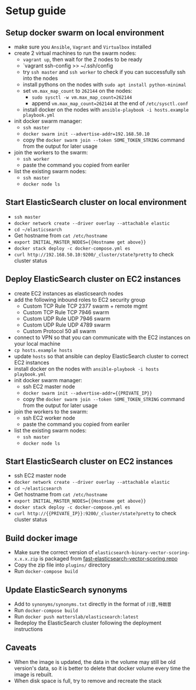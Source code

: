 # Setup guide

## Setup docker swarm on local environment

* make sure you `Ansible`, `Vagrant` and `Virtualbox` installed
* create 2 virtual machines to run the swarm nodes:
  * `vagrant up`, then wait for the 2 nodes to be ready
  * `vagrant ssh-config >> ~/.ssh/config
  * try `ssh master` and `ssh worker` to check if you can successfully ssh into the nodes
  * install pythons on the nodes with `sudo apt install python-minimal`
  * set `vm.max_map_count` to `262144` on the nodes:
    * `sudo sysctl -w vm.max_map_count=262144`
    * append `vm.max_map_count=262144` at the end of `/etc/sysctl.conf`
  * install docker on the nodes with `ansible-playbook -i hosts.example playbook.yml` 
* init docker swarm manager:
  * `ssh master`
  * `docker swarm init --advertise-addr=192.168.50.10`
  * copy the `docker swarm join --token SOME_TOKEN_STRING` command from the output for later usage
* join the workers to the swarm:
  * `ssh worker`
  * paste the command you copied from eariler
* list the existing swarm nodes:
  * `ssh master`
  * `docker node ls` 

## Start ElasticSearch cluster on local environment

* `ssh master`
* `docker network create --driver overlay --attachable elastic`
* `cd ~/elasticsearch`
* Get hostname from `cat /etc/hostname`
* `export INITIAL_MASTER_NODES={{Hostname get above}}` 
* `docker stack deploy -c docker-compose.yml es`
* `curl http://192.168.50.10:9200/_cluster/state?pretty` to check cluster status

## Deploy ElasticSearch cluster on EC2 instances

* create EC2 instances as elasticsearch nodes
* add the following inbound roles to EC2 security group
  * Custom TCP Rule	TCP	 2377  swarm + remote mgmt
  * Custom TCP Rule	TCP	 7946	 swarm
  * Custom UDP Rule	UDP	 7946	 swarm
  * Custom UDP Rule	UDP	 4789	 swarm
  * Custom Protocol	50	 all	 swarm
* connect to VPN so that you can communicate with the EC2 instances on your local machine
* `cp hosts.example hosts`
* update `hosts` so that ansible can deploy ElasticSearch cluster to correct EC2 instances
* install docker on the nodes with `ansible-playbook -i hosts playbook.yml` 
* init docker swarm manager:
  * ssh EC2 master node
  * `docker swarm init --advertise-addr={{PRIVATE_IP}}`
  * copy the `docker swarm join --token SOME_TOKEN_STRING` command from the output for later usage
* join the workers to the swarm:
  * ssh EC2 worker node
  * paste the command you copied from eariler
* list the existing swarm nodes:
  * `ssh master`
  * `docker node ls` 

## Start ElasticSearch cluster on EC2 instances

* ssh EC2 master node
* `docker network create --driver overlay --attachable elastic`
* `cd ~/elasticsearch`
* Get hostname from `cat /etc/hostname`
* `export INITIAL_MASTER_NODES={{Hostname get above}}` 
* `docker stack deploy -c docker-compose.yml es`
* `curl http://{{PRIVATE_IP}}:9200/_cluster/state?pretty` to check cluster status

## Build docker image

* Make sure the correct version of `elasticsearch-binary-vector-scoring-x.x.x.zip` is packaged from [fast-elasticsearch-vector-scoring repo](https://github.com/thematters/fast-elasticsearch-vector-scoring)
* Copy the zip file into `plugins/` directory
* Run `docker-compose build`

## Update ElasticSearch synonyms

* Add to `synonyms/synonyms.txt` directly in the format of `川普,特朗普`
* Run `docker-compose build`
* Run `docker push matterslab/elasticsearch:latest`
* Redeploy the ElasticSearch cluster following the deployment instructions

## Caveats

* When the image is updated, the data in the volume may still be old version's data, so it is better to delete that docker volume every time the image is rebuilt.
* When disk space is full, try to remove and recreate the stack
